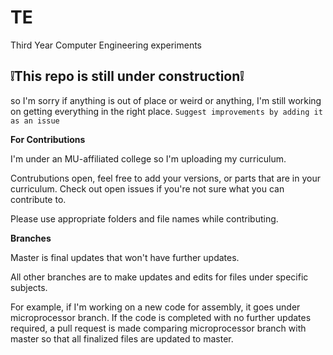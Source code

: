# TE
Third Year Computer Engineering experiments

## ❕This repo is still under construction❕ 
so I'm sorry if anything is out of place or weird or anything, I'm still working on getting everything in the right place. `Suggest improvements by adding it as an issue`


 **For Contributions** 
<div> I'm under an MU-affiliated college so I'm uploading my curriculum. </div> 
<p> Contrubutions open, feel free to add your versions, or parts that are in your curriculum. Check out open issues if you're not sure what you can contribute to.</p>
<div>Please use appropriate folders and file names while contributing. </div>

**Branches**
<div> Master is final updates that won't have further updates. </div>
<p> All other branches are to make updates and edits for files under specific subjects.</p>
<div>For example, if I'm working on a new code for assembly, it goes under microprocessor branch. If the code is completed with no further updates required, a pull request is made comparing microprocessor branch with master so that all finalized files are updated to master.</div>
